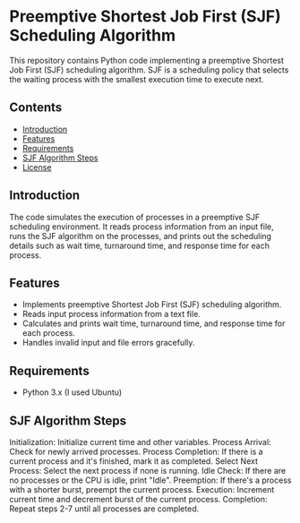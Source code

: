 # Preemptive Shortest Job First (SJF) Scheduling Algorithm

This repository contains Python code implementing a preemptive Shortest Job First (SJF) scheduling algorithm. SJF is a scheduling policy that selects the waiting process with the smallest execution time to execute next.

## Contents

- [Introduction](#introduction)
- [Features](#features)
- [Requirements](#requirements)
- [SJF Algorithm Steps](#sjf-algorithm-steps)
- [License](#license)

## Introduction

The code simulates the execution of processes in a preemptive SJF scheduling environment. It reads process information from an input file, runs the SJF algorithm on the processes, and prints out the scheduling details such as wait time, turnaround time, and response time for each process.

## Features

- Implements preemptive Shortest Job First (SJF) scheduling algorithm.
- Reads input process information from a text file.
- Calculates and prints wait time, turnaround time, and response time for each process.
- Handles invalid input and file errors gracefully.

## Requirements

- Python 3.x (I used Ubuntu)

## SJF Algorithm Steps
Initialization: Initialize current time and other variables.
Process Arrival: Check for newly arrived processes.
Process Completion: If there is a current process and it's finished, mark it as completed.
Select Next Process: Select the next process if none is running.
Idle Check: If there are no processes or the CPU is idle, print "Idle".
Preemption: If there's a process with a shorter burst, preempt the current process.
Execution: Increment current time and decrement burst of the current process.
Completion: Repeat steps 2-7 until all processes are completed.

